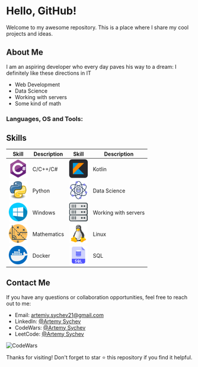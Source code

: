 # Hello, GitHub!

Welcome to my awesome repository. This is a place where I share my cool projects and ideas.

## About Me

I am an aspiring developer who every day paves his way to a dream:
I definitely like these directions in IT

- Web Development
- Data Science
- Working with servers
- Some kind of math

### Languages, OS and Tools:


## Skills

| Skill                                          | Description                              | Skill                                          | Description                              |
|-----------------------------------------------|------------------------------------------|-----------------------------------------------|------------------------------------------|
| <img src="c.png" width="50">                 | C/C++/C#                                 | <img src="kotlin.png" width="50">     | Kotlin                          |
| <img src="python.png" width="50">             | Python                                   | <img src="data_science.png" width="50">       | Data Science                            |
|  <img src="windows.png" width="50">            | Windows                                 | <img src="servers.png" width="50">            | Working with servers                    |
| <img src="math.png" width="50">               | Mathematics             | <img src="linux.png" width="50">              | Linux                                    |
| <img src="docker.png" width="50">             | Docker                                   | <img src="sql.png" width="50">                | SQL                                      |




## Contact Me

If you have any questions or collaboration opportunities, feel free to reach out to me:

- Email: artemiy.sychev21@gmail.com
- LinkedIn: [@Artemy Sychev](https://www.linkedin.com/in/artemy-sychev-803465207/)
- CodeWars: [@Artemy Sychev](https://www.codewars.com/users/Artemy%20Sychev)
- LeetCode: [@Artemy Sychev](https://leetcode.com/artemiy-228/)

![CodeWars](https://www.codewars.com/users/Artemy%20Sychev/badges/large)

Thanks for visiting! Don't forget to star ⭐ this repository if you find it helpful.

